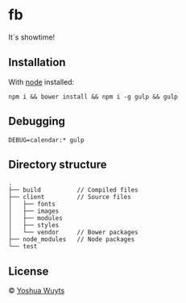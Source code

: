 # fb
It´s showtime!

## Installation
With [node](nodejs.org) installed:

````
npm i && bower install && npm i -g gulp && gulp
````

## Debugging
`DEBUG=calendar:* gulp`

## Directory structure
````
.
├── build          // Compiled files
├── client         // Source files
│   ├── fonts
│   ├── images
│   ├── modules
│   ├── styles
│   └── vendor     // Bower packages
├── node_modules   // Node packages
└── test
````

## License
© [Yoshua Wuyts](yoshuawuyts.com)